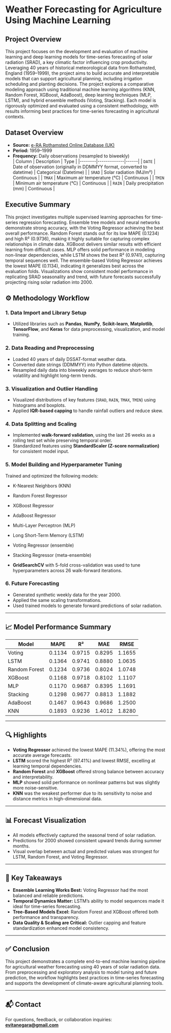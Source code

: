 # Weather Forecasting for Agriculture Using Machine Learning
## Project Overview
This project focuses on the development and evaluation of machine learning and deep learning models for time-series forecasting of solar radiation (SRAD), a key climatic factor influencing crop productivity. Leveraging 40 years of historical meteorological data from Rothamsted, England (1959–1999), the project aims to build accurate and interpretable models that can support agricultural planning, including irrigation scheduling and planting decisions. The project explores a comparative modeling approach using traditional machine learning algorithms (KNN, Random Forest, XGBoost, AdaBoost), deep learning techniques (MLP, LSTM), and hybrid ensemble methods (Voting, Stacking). Each model is rigorously optimized and evaluated using a consistent methodology, with results informing best practices for time-series forecasting in agricultural contexts.
## Dataset Overview

- **Source:** [e-RA Rothamsted Online Database (UK)](https://www.era.rothamsted.ac.uk/)
- **Period:** 1959–1999  
- **Frequency:** Daily observations (resampled to biweekly)  
| Column | Description | Type |
|--------|-------------|------|
| `DATE` | Date of observation (originally in DDMMYY format, converted to datetime) | Categorical (Datetime) |
| `SRAD` | Solar radiation (MJ/m²) | Continuous |
| `TMAX` | Maximum air temperature (°C) | Continuous |
| `TMIN` | Minimum air temperature (°C) | Continuous |
| `RAIN` | Daily precipitation (mm) | Continuous |

## Executive Summary
This project investigates multiple supervised learning approaches for time-series regression forecasting. Ensemble tree models and neural networks demonstrate strong accuracy, with the Voting Regressor achieving the best overall performance. Random Forest stands out for its low MAPE (0.1234) and high R² (0.9736), making it highly suitable for capturing complex relationships in climate data. XGBoost delivers similar results with efficient learning from difficult cases. MLP offers solid performance in modeling non-linear dependencies, while LSTM shows the best R² (0.9741), capturing temporal sequences well. The ensemble-based Voting Regressor achieves the lowest MAPE (0.1134), indicating it generalizes best across the evaluation folds. Visualizations show consistent model performance in replicating SRAD seasonality and trend, with future forecasts successfully projecting rising solar radiation into 2000.

## ⚙️ Methodology Workflow

### 1. Data Import and Library Setup
- Utilized libraries such as **Pandas**, **NumPy**, **Scikit-learn**, **Matplotlib**, **TensorFlow**, and **Keras** for data preprocessing, visualization, and model training.

### 2. Data Reading and Preprocessing
- Loaded 40 years of daily DSSAT-format weather data.
- Converted date strings (DDMMYY) into Python datetime objects.
- Resampled daily data into biweekly averages to reduce short-term volatility and highlight long-term trends.

### 3. Visualization and Outlier Handling
- Visualized distributions of key features (`SRAD`, `RAIN`, `TMAX`, `TMIN`) using histograms and boxplots.
- Applied **IQR-based capping** to handle rainfall outliers and reduce skew.

### 4. Data Splitting and Scaling
- Implemented **walk-forward validation**, using the last 26 weeks as a rolling test set while preserving temporal order.
- Standardized features using **StandardScaler (Z-score normalization)** for consistent model input.

### 5. Model Building and Hyperparameter Tuning
Trained and optimized the following models:
- K-Nearest Neighbors (KNN)  
- Random Forest Regressor  
- XGBoost Regressor  
- AdaBoost Regressor  
- Multi-Layer Perceptron (MLP)  
- Long Short-Term Memory (LSTM)  
- Voting Regressor (ensemble)  
- Stacking Regressor (meta-ensemble)

- **GridSearchCV** with 5-fold cross-validation was used to tune hyperparameters across 26 walk-forward iterations.

### 6. Future Forecasting
- Generated synthetic weekly data for the year 2000.
- Applied the same scaling transformations.
- Used trained models to generate forward predictions of solar radiation.

---

## 📈 Model Performance Summary

| Model         | MAPE   | R²     | MAE    | RMSE   |
|---------------|--------|--------|--------|--------|
| Voting        | 0.1134 | 0.9715 | 0.8295 | 1.1655 |
| LSTM          | 0.1364 | 0.9741 | 0.8880 | 1.0635 |
| Random Forest | 0.1234 | 0.9736 | 0.8024 | 1.0748 |
| XGBoost       | 0.1168 | 0.9718 | 0.8102 | 1.1107 |
| MLP           | 0.1170 | 0.9687 | 0.8395 | 1.1691 |
| Stacking      | 0.1298 | 0.9677 | 0.8813 | 1.1882 |
| AdaBoost      | 0.1467 | 0.9643 | 0.9686 | 1.2500 |
| KNN           | 0.1893 | 0.9236 | 1.4012 | 1.8280 |

---

## 🔍 Highlights

- **Voting Regressor** achieved the lowest MAPE (11.34%), offering the most accurate average forecasts.
- **LSTM** scored the highest R² (97.41%) and lowest RMSE, excelling at learning temporal dependencies.
- **Random Forest** and **XGBoost** offered strong balance between accuracy and interpretability.
- **MLP** showed solid performance on nonlinear patterns but was slightly more noise-sensitive.
- **KNN** was the weakest performer due to its sensitivity to noise and distance metrics in high-dimensional data.

---

## 📊 Forecast Visualization

- All models effectively captured the seasonal trend of solar radiation.
- Predictions for 2000 showed consistent upward trends during summer months.
- Visual overlap between actual and predicted values was strongest for LSTM, Random Forest, and Voting Regressor.

---

## 🧠 Key Takeaways

- **Ensemble Learning Works Best:** Voting Regressor had the most balanced and reliable predictions.
- **Temporal Dynamics Matter:** LSTM’s ability to model sequences made it ideal for time-series forecasting.
- **Tree-Based Models Excel:** Random Forest and XGBoost offered both performance and transparency.
- **Data Quality & Scaling are Critical:** Outlier capping and feature standardization enhanced model consistency.

---

## ✅ Conclusion

This project demonstrates a complete end-to-end machine learning pipeline for agricultural weather forecasting using 40 years of solar radiation data. From preprocessing and exploratory analysis to model tuning and future prediction, the workflow highlights best practices in time-series forecasting and supports the development of climate-aware agricultural planning tools.

---

## 📬 Contact

For questions, feedback, or collaboration inquiries: **evitanegara@gmail.com**

